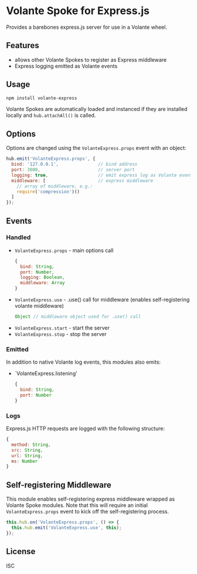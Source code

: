 # Volante Spoke for Express.js

Provides a barebones express.js server for use in a Volante wheel.

## Features

- allows other Volante Spokes to register as Express middleware
- Express logging emitted as Volante events

## Usage

```bash
npm install volante-express
```

Volante Spokes are automatically loaded and instanced if they are installed locally and `hub.attachAll()` is called.

## Options

Options are changed using the `VolanteExpress.props` event with an object:

```js
hub.emit('VolanteExpress.props', {
  bind: '127.0.0.1',               // bind address
  port: 3000,                      // server port
  logging: true,                   // emit express log as Volante events
  middleware: [                    // express middleware
    // array of middleware, e.g.:  
    require('compression')()       
  ]
});
```

## Events

### Handled

- `VolanteExpress.props` - main options call
  ```js
  {
    bind: String,     
    port: Number,     
    logging: Boolean, 
    middleware: Array 
  }
  ```
- `VolanteExpress.use` - .use() call for middleware (enables self-registering volante middleware)
  ```js
  Object // middleware object used for .use() call
  ```
- `VolanteExpress.start` - start the server
- `VolanteExpress.stop` - stop the server

### Emitted

In addition to native Volante log events, this modules also emits:

- `VolanteExpress.listening'
  ```js
  {
    bind: String,
    port: Number
  }
  ```

### Logs

Express.js HTTP requests are logged with the following structure:

```js
{
  method: String,
  src: String,
  url: String,
  ms: Number
}
```

## Self-registering Middleware

This module enables self-registering express middleware wrapped as Volante Spoke modules. Note that this will require an initial `VolanteExpress.props` event to kick off the self-registering process.

```js
this.hub.on('VolanteExpress.props', () => {
  this.hub.emit('VolanteExpress.use', this);
});
```

## License

ISC